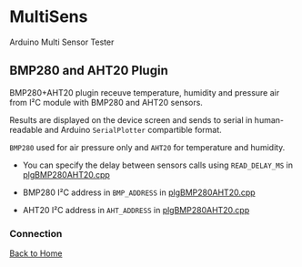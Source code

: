 # MultiSens

Arduino Multi Sensor Tester

## BMP280 and AHT20 Plugin
BMP280+AHT20 plugin receuve temperature, humidity and pressure air from I²C module with 
BMP280 and AHT20 sensors.

Results are displayed on the device screen and sends to serial in human-readable and 
Arduino `SerialPlotter` compartible format.

`BMP280` used for air pressure only and `AHT20` for temperature and humidity.

* You can specify the delay between sensors calls using `READ_DELAY_MS` 
  in [plgBMP280AHT20.cpp](/plgBMP280AHT20.cpp)

* BMP280 I²C address in `BMP_ADDRESS` in [plgBMP280AHT20.cpp](/plgBMP280AHT20.cpp)
* AHT20 I²C address in `AHT_ADDRESS` in [plgBMP280AHT20.cpp](/plgBMP280AHT20.cpp)

### Connection


[Back to Home](/#supported-devices)

